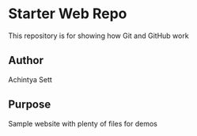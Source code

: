 # Starter Web Repo

This repository is for showing how Git and GitHub work


## Author

Achintya Sett

## Purpose

Sample website with plenty of files for demos
